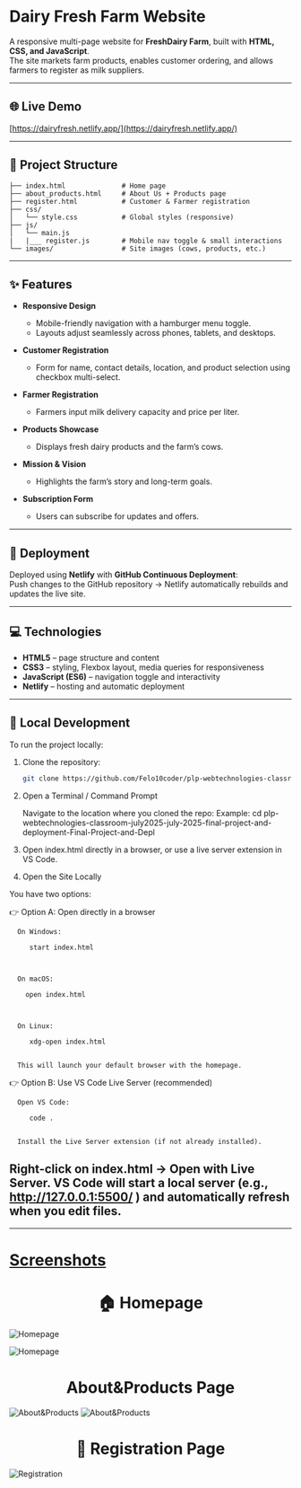 # Dairy Fresh Farm Website

A responsive multi-page website for **FreshDairy Farm**, built with **HTML, CSS, and JavaScript**.  
The site markets farm products, enables customer ordering, and allows farmers to register as milk suppliers.

---

## 🌐 Live Demo
[https://dairyfresh.netlify.app/](https://dairyfresh.netlify.app/)

---

## 📁 Project Structure


```text
├── index.html              # Home page
├── about_products.html     # About Us + Products page
├── register.html           # Customer & Farmer registration
├── css/
│   └── style.css           # Global styles (responsive)
├── js/
│   └── main.js 
|   |___ register.js        # Mobile nav toggle & small interactions
└── images/                 # Site images (cows, products, etc.)
```


---

## ✨ Features
- **Responsive Design**  
  - Mobile-friendly navigation with a hamburger menu toggle.  
  - Layouts adjust seamlessly across phones, tablets, and desktops.

- **Customer Registration**  
  - Form for name, contact details, location, and product selection using checkbox multi-select.

- **Farmer Registration**  
  - Farmers input milk delivery capacity and price per liter.

- **Products Showcase**  
  - Displays fresh dairy products and the farm’s cows.

- **Mission & Vision**  
  - Highlights the farm’s story and long-term goals.

- **Subscription Form**  
  - Users can subscribe for updates and offers.

---

## 🚀 Deployment
Deployed using **Netlify** with **GitHub Continuous Deployment**:  
Push changes to the GitHub repository → Netlify automatically rebuilds and updates the live site.

---

## 💻 Technologies
- **HTML5** – page structure and content  
- **CSS3** – styling, Flexbox layout, media queries for responsiveness  
- **JavaScript (ES6)** – navigation toggle and interactivity  
- **Netlify** – hosting and automatic deployment

---

## 🔧 Local Development
To run the project locally:
1. Clone the repository:
   ```bash
   git clone https://github.com/Felo10coder/plp-webtechnologies-classroom-july2025-july-2025-final-project-and-deployment-Final-Project-and-Depl.git

2. Open a Terminal / Command Prompt

   Navigate to the location where you cloned the repo:
      Example:
         cd plp-webtechnologies-classroom-july2025-july-2025-final-project-and-deployment-Final-Project-and-Depl


3. Open index.html directly in a browser, or use a live server extension in VS Code.

4. Open the Site Locally

You have two options:

👉 Option A: Open directly in a browser

      On Windows:

         start index.html



      On macOS:

        open index.html



      On Linux:

         xdg-open index.html


      This will launch your default browser with the homepage.

👉 Option B: Use VS Code Live Server (recommended)

      Open VS Code:

         code .


      Install the Live Server extension (if not already installed).

Right-click on index.html → Open with Live Server.
VS Code will start a local server (e.g., http://127.0.0.1:5500/
) and automatically refresh when you edit files.
---
----

# <u> Screenshots </u>

# <center>🏠 Homepage </center>
![Homepage](images/screenshots/home_page.PNG)

![Homepage](images/screenshots/why_choose.PNG)

# <center>About&Products Page</center>
![About&Products](images/screenshots/vision.PNG)
![About&Products](images/screenshots/products.PNG)

# <center>📄 Registration Page</center>
![Registration](images/screenshots/registration_page.PNG)

